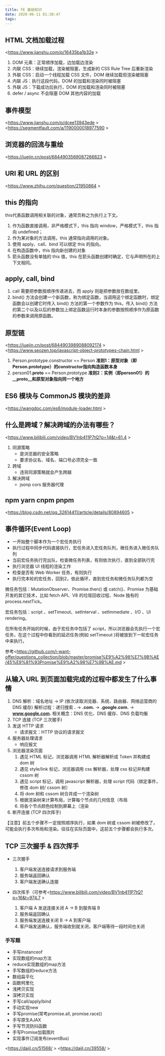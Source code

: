 ```yaml
---
title: FE 基础知识
date: 2020-06-11 01:30:47
tags:
---
```

## HTML 文档加载过程
<https://www.jianshu.com/p/16435ba1b32e >

1. DOM 元素：正常顺序加载，边加载边渲染
2. 内联 CSS：继续加载，渲染被阻塞，生成新的 CSS Rule Tree 后重新渲染
3. 外联 CSS：启动一个线程加载 CSS 文件，DOM 继续加载但渲染被阻塞
4. 内联 JS：执行这段代码，DOM 的加载和渲染同时被阻塞
5. 外联 JS：下载成功后执行，DOM 的加载和渲染同时被阻塞
6. defer / async 不会阻塞 DOM 其他内容的加载

## 事件模型

<https://www.jianshu.com/p/dcee13943ede >
<https://segmentfault.com/a/1190000018977590 >

## 浏览器的回流与重绘

<https://juejin.cn/post/6844903569087266823 >

##  URI 和 URL 的区别

<https://www.zhihu.com/question/21950864 >

## this 的指向

this代表函数调用相关联的对象，通常页称之为执行上下文。
1. 作为函数直接调用，非严格模式下，this 指向 window，严格模式下，this 指向 undefined；
2. 作为某对象的方法调用，this 通常指向调用的对象。
3. 使用 apply、call、bind 可以绑定 this 的指向。
4. 在构造函数中，this 指向新创建的对象
5. 箭头函数没有单独的 this 值，this 在箭头函数创建时确定，它与声明所在的上下文相同。

## apply, call, bind
1. call 需要把参数按顺序传递进去，而 apply 则是把参数放在数组里。　　
2. bind() 方法会创建一个新函数，称为绑定函数，当调用这个绑定函数时，绑定函数会以创建它时传入 bind() 方法的第一个参数作为 this，传入 bind() 方法的第二个以及以后的参数加上绑定函数运行时本身的参数按照顺序作为原函数的参数来调用原函数。


## 原型链

<https://juejin.cn/post/6844903989088092174 >
<https://www.seozen.top/javascript-object-prototypes-chain.html >
1. Person.prototype.constructor == Person 
**准则1：原型对象（即Person.prototype）的constructor指向构造函数本身**
2. person01.__proto__ == Person.prototype 
**准则2：实例（即person01）的__proto__和原型对象指向同一个地方**


## ES6 模块与 CommonJS 模块的差异

<https://wangdoc.com/es6/module-loader.html >

## 什么是跨域？解决跨域的办法有哪些？
<https://www.bilibili.com/video/BV1nb411P7tQ?p=14&t=61.4 >
1. 同源策略
   - 是浏览器的安全策略
   - 要求协议名、域名、端口号必须完全一致
2. 跨域
   - 违背同源策略就会产生跨越
3. 解决跨域
   - jsonp cors 服务器代理


## npm yarn cnpm pnpm
<https://blog.csdn.net/qq_32614411/article/details/80894605 >

## 事件循环(Event Loop)

- 一开始整个脚本作为一个宏任务执行
- 执行过程中同步代码直接执行，宏任务进入宏任务队列，微任务进入微任务队列
- 当前宏任务执行完出队，检查微任务列表，有则依次执行，直到全部执行完
- 执行浏览器 UI 线程的渲染工作
- 检查是否有 Web Worker 任务，有则执行
- 执行完本轮的宏任务，回到2，依此循环，直到宏任务和微任务队列都为空
  
微任务包括：MutationObserver、Promise.then() 或 catch()、Promise 为基础开发的其它技术，比如 fetch API、V8 的垃圾回收过程、Node 独有的 process.nextTick。

宏任务包括：script 、setTimeout、setInterval 、setImmediate 、I/O 、UI rendering。

在所有任务开始的时候，由于宏任务中包括了 script，所以浏览器会先执行一个宏任务，在这个过程中你看到的延迟任务(例如 setTimeout )将被放到下一轮宏任务中来执行。

参考<https://github.com/i-want-offer/questions_collection/blob/master/promise%E9%A2%98%E7%9B%AE/45%E9%81%93Promise%E9%A2%98%E7%9B%AE.md >


## 从输入 URL 到页面加载完成的过程中都发生了什么事情
1. DNS 解析：域名地址 -> IP (依次读取浏览器、系统、路由器、网络运营商的 DNS 缓存)
   解析过程：递归搜索 **.** -> **.com.** -> **.google.com.** -> **www.google.com.**
   相关概念：DNS 优化、DNS 缓存、DNS 负载均衡
2. TCP 连接 (TCP 三次握手)
3. 发送 HTTP 请求
   - 请求报文：HTTP 协议的请求报文
4. 服务器处理请求
   - 响应报文
5. 浏览器渲染页面
   1. 遇见 HTML 标记，浏览器调用 HTML 解析器解析成 Token 并构建成 dom 树
   2. 遇见 style/link 标记，浏览器调用 css 解析器，处理 css 标记并构建 cssom 树
   3. 遇见 script 标记，调用 javascript 解析器，处理 script 代码（绑定事件，修改 dom 树/ cssom 树）
   4. 将 dom 树和 cssom 树合并成一个渲染树
   5. 根据渲染树来计算布局，计算每个节点的几何信息（布局
   6. 将各个节点颜色绘制到屏幕上（渲染
6. 断开连接 (TCP 四次挥手)

【注意】前五个步骤不一定按照顺序执行，如果 dom 树或 cssom 树被修改了，可能会执行多次布局和渲染。往往在实际页面中，这前五个步骤都会执行多次。

## TCP 三次握手 & 四次挥手

- 三次握手
  1. 客户端发送连接请求到服务端
  2. 服务端返回确认
  3. 客户端发送确认连接


- 四次挥手（可参考<https://www.bilibili.com/video/BV1nb411P7tQ?p=16&t=974.7 >
  1. 客户端 A 发送连接关闭 A -> B 到服务端 B
  2. 服务端返回确认
  3. 服务端发送连接关闭 B -> A 到客户端
  4. 客户端发送确认，服务端收到就关闭，客户端等待一段时间也关闭

   

### 手写题

- 手写instanceof
- 实现数组的map方法
- reduce实现数组的map方法
- 手写数组的reduce方法
- 数组扁平化
- 函数柯里化
- 浅拷贝实现
- 深拷贝实现
- 手写call/apply/bind
- 手动实现new
- 手写promise(常考promise.all, promise.race))
- 手写原生AJAX
- 手写节流防抖函数
- 手写Promise加载图片
- 实现事件订阅发布(eventBus)

<https://daijl.cn/51568/ >
<https://daijl.cn/39558/ >